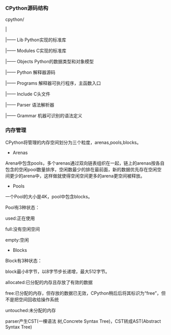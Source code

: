 ### CPython源码结构

cpython/

|

|—— Lib      Python实现的标准库

|—— Modules  C实现的标准库

|—— Objects  Python的数据类型和对象模型

|—— Python   解释器源码

|—— Programs 解释器可执行程序，主函数入口

|—— Include  C头文件

|—— Parser   语法解析器

|—— Grammar  机器可识别的语法定义

### 内存管理

CPython将管理的内存空间划分为三个粒度，arenas,pools,blocks。

* Arenas

Arena中包含pools，多个arenas通过双向链表组织在一起，链上的arenas按各自包含的空闲pool数量排序，空闲数最少的排在最前面，新的数据优先存在空闲空间更少的arena中，这样做就使得空闲空间更多的arena更空间被释放。

* Pools

一个Pool的大小是4K，pool中包含blocks。

Pool有3种状态：

used:正在使用

full:没有空闲空间

empty:空闲


* Blocks

Block有3种状态：

block最小8字节，以8字节步长递增，最大512字节。

allocated:已分配的内存且存放了有效的数据

free:已分配的内存，但存放的数据已无效，CPython稍后后将其标识为“free”，但不是把空间回收给操作系统

untouched:未分配的内存




parser产生CST(一棵语法 树,Concrete Syntax Tree)，CST转成AST(Abstract Syntax Tree)